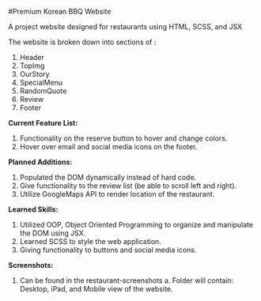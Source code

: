 #Premium Korean BBQ Website

A project website designed for restaurants using HTML, SCSS, and JSX

The website is broken down into sections of :
1. Header 
2. TopImg
3. OurStory 
4. SpecialMenu
4. RandomQuote
5. Review
6. Footer

**Current Feature List:**
1. Functionality on the reserve button to hover and change colors.
2. Hover over email and social media icons on the footer.



**Planned Additions:**
1. Populated the DOM dynamically instead of hard code.
2. Give functionality to the review list (be able to scroll left and right).
3. Utilize GoogleMaps API to render location of the restaurant.


**Learned Skills:**
1. Utilized OOP, Object Oriented Programming to organize and manipulate the DOM using JSX.
2. Learned SCSS to style the web application.
3. Giving functionality to buttons and social media icons. 

**Screenshots:**
1. Can be found in the restaurant-screenshots
	a. Folder will contain: Desktop, iPad, and Mobile view of the website. 
